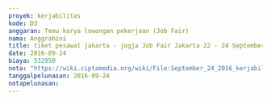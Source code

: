 ```yaml
---
proyek: kerjabilitas
kode: D3
anggaran: Temu karya lowongan pekerjaan (Job Fair)
nama: Anggrahini
title: tiket pesawat jakarta - jogja Job Fair Jakarta 22 - 24 September 2016
date: 2016-09-24
biaya: 532950
nota: "https://wiki.ciptamedia.org/wiki/File:September_24_2016_kerjabilitas_D3_tiket_pesawat_Jakarta_Jogja_inok.pdf"
tanggalpelunasan: 2016-09-24
notapelunasan:
---
```

